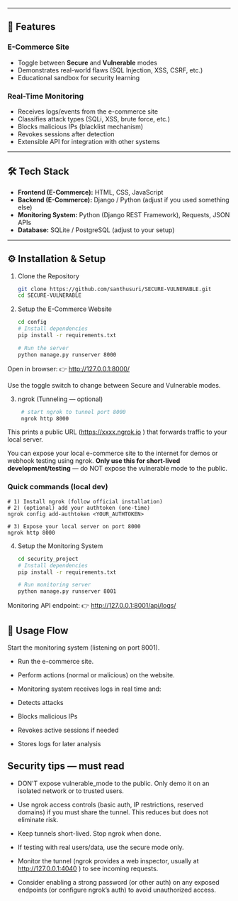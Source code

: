 
---

## 🚀 Features

### E-Commerce Site
- Toggle between **Secure** and **Vulnerable** modes  
- Demonstrates real-world flaws (SQL Injection, XSS, CSRF, etc.)  
- Educational sandbox for security learning  

### Real-Time Monitoring
- Receives logs/events from the e-commerce site  
- Classifies attack types (SQLi, XSS, brute force, etc.)  
- Blocks malicious IPs (blacklist mechanism)  
- Revokes sessions after detection  
- Extensible API for integration with other systems  

---

## 🛠️ Tech Stack

- **Frontend (E-Commerce):** HTML, CSS, JavaScript  
- **Backend (E-Commerce):** Django / Python (adjust if you used something else)  
- **Monitoring System:** Python (Django REST Framework), Requests, JSON APIs  
- **Database:** SQLite / PostgreSQL (adjust to your setup)  

---

## ⚙️ Installation & Setup

1. Clone the Repository
    ```bash
    git clone https://github.com/santhusuri/SECURE-VULNERABLE.git
    cd SECURE-VULNERABLE

2. Setup the E-Commerce Website
    ```bash
    cd config
    # Install dependencies
    pip install -r requirements.txt

    # Run the server
    python manage.py runserver 8000
Open in browser:
👉 http://127.0.0.1:8000/

Use the toggle switch to change between Secure and Vulnerable modes.

3. ngrok (Tunneling — optional)
   ```bash
    # start ngrok to tunnel port 8000
    ngrok http 8000
This prints a public URL (https://xxxx.ngrok.io
) that forwards traffic to your local server.


You can expose your local e-commerce site to the internet for demos or webhook testing using ngrok. **Only use this for short-lived development/testing** — do NOT expose the vulnerable mode to the public.


### Quick commands (local dev)
    
    # 1) Install ngrok (follow official installation)
    # 2) (optional) add your authtoken (one-time)
    ngrok config add-authtoken <YOUR_AUTHTOKEN>

    # 3) Expose your local server on port 8000
    ngrok http 8000



4. Setup the Monitoring System
    ```bash
    cd security_project
    # Install dependencies
    pip install -r requirements.txt

    # Run monitoring server
    python manage.py runserver 8001

Monitoring API endpoint:
👉 http://127.0.0.1:8001/api/logs/


## 📡 Usage Flow

Start the monitoring system (listening on port 8001).

- Run the e-commerce site.

- Perform actions (normal or malicious) on the website.

- Monitoring system receives logs in real time and:

- Detects attacks

- Blocks malicious IPs

- Revokes active sessions if needed

- Stores logs for later analysis

## Security tips — must read

- DON'T expose vulnerable_mode to the public. Only demo it on an isolated network or to trusted users.

- Use ngrok access controls (basic auth, IP restrictions, reserved domains) if you must share the tunnel. This reduces but does not eliminate risk.

- Keep tunnels short-lived. Stop ngrok when done.

- If testing with real users/data, use the secure mode only.

- Monitor the tunnel (ngrok provides a web inspector, usually at http://127.0.0.1:4040
) to see incoming requests.

- Consider enabling a strong password (or other auth) on any exposed endpoints (or configure ngrok’s auth) to avoid unauthorized access.